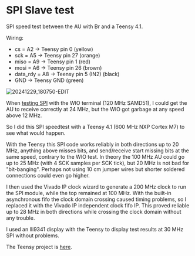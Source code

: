 # SPI Slave test

SPI speed test between the AU with Br and a Teensy 4.1.


Wiring:

- cs = A2 -> Teensy pin 0 (yellow)
- sck = A5 -> Teensy pin 27 (orange)
- miso = A9 -> Teensy pin 1 (red)
- mosi = A6 -> Teensy pin 26 (brown)
- data_rdy = A8 -> Teensy pin 5 (IN2) (black)
- GND -> Teensy GND (green)

![20241229_180750-EDIT](https://github.com/user-attachments/assets/f7f43510-f85a-43ee-8b5f-6201d4f0a7b9)

When [testing SPI](https://github.com/dheijl/AlchitryAuTests/tree/main/WIO_SPIO) with the WIO terminal (120 MHz SAMD51), I could get the AU to receive correctly at 24 MHz, but the WIO got garbage at any speed above 12 MHz.

So I did this SPI speedtest with a Teensy 4.1 (600 MHz NXP Cortex M7) to see what would happen. 

With the Teensy this SPI code works reliably in both directions up to 20 MHz, anything above misses bits, and send/receive start missing bits at the same speed, contrary to the WIO test. In theory the 100 MHz AU  could go up to 25 MHz (with 4 SCK samples per SCK tick), but 20 MHz is not bad for "bit-banging". Perhaps not using 10 cm jumper wires but shorter soldered connections could even go higher.

I then used the Vivado IP clock wizard to generate a 200 MHz clock to run the SPI module, while the top remained at 100 MHz. With the built-in asynchronous fifo the clock domain crossing caused timing problems, so I replaced it with the Vivado IP independent clock fifo IP. This proved reliable up to 28 MHz in both directions while crossing the clock domain without any trouble. 

I used an Ili9341 display with the Teensy to display test results at 30 MHz SPI without problems.


The Teensy project is [here](https://github.com/dheijl/Teensy_SPI).


